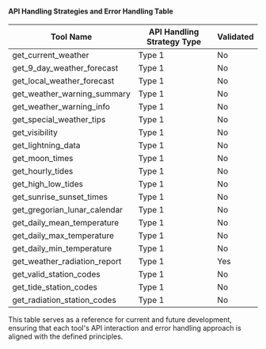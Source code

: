 #### API Handling Strategies and Error Handling Table
| Tool Name                       | API Handling Strategy Type                          | Validated |
|---------------------------------|----------------------------------------------------|-----------|
| get_current_weather            | Type 1 | No        |
| get_9_day_weather_forecast     | Type 1 | No        |
| get_local_weather_forecast     | Type 1 | No        |
| get_weather_warning_summary    | Type 1 | No        |
| get_weather_warning_info       | Type 1 | No        |
| get_special_weather_tips       | Type 1 | No        |
| get_visibility            | Type 1 | No        |
| get_lightning_data             | Type 1 | No        |
| get_moon_times                 | Type 1 | No        |
| get_hourly_tides               | Type 1 | No        |
| get_high_low_tides             | Type 1 | No        |
| get_sunrise_sunset_times       | Type 1 | No        |
| get_gregorian_lunar_calendar   | Type 1 | No        |
| get_daily_mean_temperature     | Type 1 | No        |
| get_daily_max_temperature      | Type 1 | No        |
| get_daily_min_temperature      | Type 1 | No        |
| get_weather_radiation_report   | Type 1 | Yes       |
| get_valid_station_codes        | Type 1 | No        |
| get_tide_station_codes         | Type 1 | No        |
| get_radiation_station_codes    | Type 1 | No        |

This table serves as a reference for current and future development, ensuring that each tool's API interaction and error handling approach is aligned with the defined principles.
